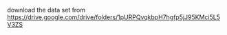 download the data set from https://drive.google.com/drive/folders/1pURPQvqkbpH7hgfp5jJ95KMci5L5V3ZS
